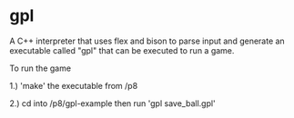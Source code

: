 # gpl
A C++ interpreter that uses flex and bison to parse input and generate an executable called "gpl" that can be executed to run a game.

To run the game 

1.) 'make' the executable from /p8 
 
2.) cd into /p8/gpl-example then run 'gpl save_ball.gpl'
